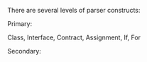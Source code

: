 
There are several levels of parser constructs:

Primary:

Class, Interface, Contract, Assignment, If, For

Secondary:
